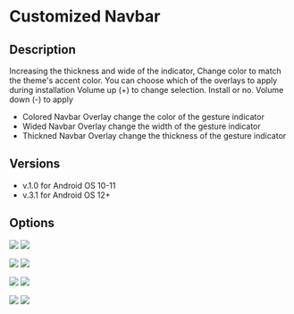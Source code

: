 # Customized Navbar

## Description
 Increasing the thickness and wide of the indicator, Change color to match the theme's accent color.
 You can choose which of the overlays to apply during installation
 Volume up (+) to change selection. Install or no.
 Volume down (-) to apply
- Colored Navbar Overlay change the color of the gesture indicator
- Wided Navbar Overlay change the width of the gesture indicator
- Thickned Navbar Overlay change the thickness of the gesture indicator

## Versions
- v.1.0 for Android OS 10-11
- v.3.1 for Android OS 12+

## Options

![](https://github.com/Magisk-Modules-Alt-Repo/CustomNavbarConstructor/blob/main/assets/0-1-1-choose.png)
![](https://github.com/Magisk-Modules-Alt-Repo/CustomNavbarConstructor/blob/main/assets/0-1-1-result.png)

![](https://github.com/Magisk-Modules-Alt-Repo/CustomNavbarConstructor/blob/main/assets/1-0-0-choose.png)
![](https://github.com/Magisk-Modules-Alt-Repo/CustomNavbarConstructor/blob/main/assets/1-0-0-result.png)

![](https://github.com/Magisk-Modules-Alt-Repo/CustomNavbarConstructor/blob/main/assets/1-1-0-choose.png)
![](https://github.com/Magisk-Modules-Alt-Repo/CustomNavbarConstructor/blob/main/assets/1-1-0-result.png)

![](https://github.com/Magisk-Modules-Alt-Repo/CustomNavbarConstructor/blob/main/assets/1-1-1-choose.png)
![](https://github.com/Magisk-Modules-Alt-Repo/CustomNavbarConstructor/blob/main/assets/1-1-1-result.png)
